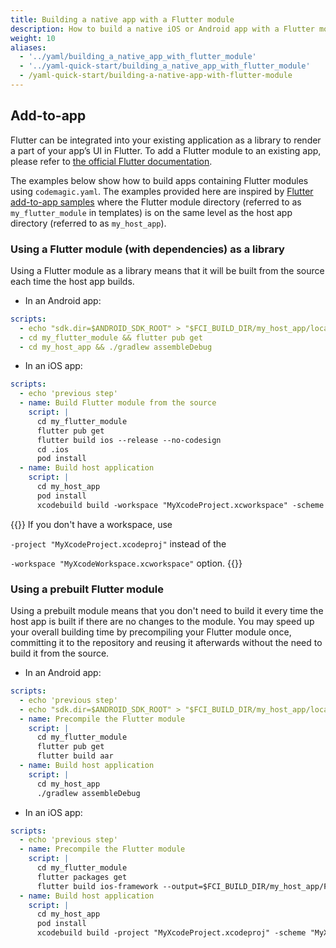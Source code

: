 ```yaml
---
title: Building a native app with a Flutter module
description: How to build a native iOS or Android app with a Flutter module using codemagic.yaml
weight: 10
aliases:
  - '../yaml/building_a_native_app_with_flutter_module'
  - '../yaml-quick-start/building_a_native_app_with_flutter_module'
  - /yaml-quick-start/building-a-native-app-with-flutter-module
---
```


## Add-to-app

Flutter can be integrated into your existing application as a library to render a part of your app’s UI in Flutter. To add a Flutter module to an existing app, please refer to [the official Flutter documentation](https://flutter.dev/docs/development/add-to-app).

The examples below show how to build apps containing Flutter modules using `codemagic.yaml`. The examples provided here are inspired by [Flutter add-to-app samples](https://github.com/flutter/samples/tree/master/add_to_app) where the Flutter module directory (referred to as `my_flutter_module` in templates) is on the same level as the host app directory (referred to as `my_host_app`). 

### Using a Flutter module (with dependencies) as a library

Using a Flutter module as a library means that it will be built from the source each time the host app builds. 

* In an Android app:

```yaml
scripts:
  - echo "sdk.dir=$ANDROID_SDK_ROOT" > "$FCI_BUILD_DIR/my_host_app/local.properties"
  - cd my_flutter_module && flutter pub get
  - cd my_host_app && ./gradlew assembleDebug
```

* In an iOS app:

```yaml
scripts:
  - echo 'previous step'
  - name: Build Flutter module from the source
    script: |
      cd my_flutter_module
      flutter pub get
      flutter build ios --release --no-codesign
      cd .ios
      pod install
  - name: Build host application
    script: |
      cd my_host_app
      pod install
      xcodebuild build -workspace "MyXcodeProject.xcworkspace" -scheme "MyXcodeScheme" CODE_SIGN_IDENTITY="" CODE_SIGNING_REQUIRED=NO CODE_SIGNING_ALLOWED=NO
```

{{<notebox>}}
If you don't have a workspace, use 

`-project "MyXcodeProject.xcodeproj"` instead of the 

`-workspace "MyXcodeWorkspace.xcworkspace"` option.
{{</notebox>}}

### Using a prebuilt Flutter module

Using a prebuilt module means that you don't need to build it every time the host app is built if there are no changes to the module. You may speed up your overall building time by precompiling your Flutter module once, committing it to the repository and reusing it afterwards without the need to build it from the source.

* In an Android app:

```yaml
scripts:
  - echo 'previous step'
  - echo "sdk.dir=$ANDROID_SDK_ROOT" > "$FCI_BUILD_DIR/my_host_app/local.properties"
  - name: Precompile the Flutter module
    script: |
      cd my_flutter_module
      flutter pub get
      flutter build aar
  - name: Build host application
    script: |
      cd my_host_app
      ./gradlew assembleDebug
```

* In an iOS app:

```yaml
scripts:
  - echo 'previous step'
  - name: Precompile the Flutter module
    script: |
      cd my_flutter_module
      flutter packages get
      flutter build ios-framework --output=$FCI_BUILD_DIR/my_host_app/Flutter
  - name: Build host application
    script: |
      cd my_host_app
      pod install
      xcodebuild build -project "MyXcodeProject.xcodeproj" -scheme "MyXcodeScheme" CODE_SIGN_IDENTITY="" CODE_SIGNING_REQUIRED=NO CODE_SIGNING_ALLOWED=NO
```
